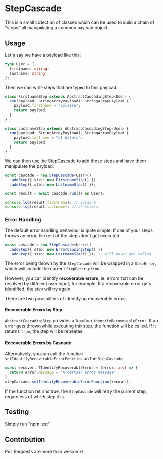 # StepCascade

This is a small collection of classes which can be used to build a chain of "steps" all manipulating a common payload object.

## Usage

Let's say we have a payload like this:

```typescript
type User = {
  firstname: string;
  lastname: string;
};
```

Then we can write steps that are typed to this payload:

```typescript
class FirstnameStep extends AbstractCascadingStep<User> {
  run(payload: StringArrayPayload): StringArrayPayload {
    payload.firstname = "Solaire";
    return payload;
  }
}

class LastnameStep extends AbstractCascadingStep<User> {
  run(payload: StringArrayPayload): StringArrayPayload {
    payload.lastname = "of Astora";
    return payload;
  }
}
```

We can then use the StepCascade to add those steps and have them manipulate the payload:

```typescript
const cascade = new StepCascade<User>()
  .addStep({ step: new FirstnameStep() })
  .addStep({ step: new LastnameStep() });

const result = await cascade.run({} as User);

console.log(result.firstname); // Solaire
console.log(result.lastname); // of Astora
```

### Error Handling

The default error handling behaviour is quite simple. If one of your steps throws an error, the rest of the steps don't get executed.

```typescript
const cascade = new StepCascade<User>()
  .addStep({ step: new ErrorCausingStep() })
  .addStep({ step: new LastnameSTep() }); // Will never get called
```

The error being thrown by the `StepCascade` will be wrapped in a `StepError`, which will include the current `StepDescription`.

However, you can identify **recoverable errors**, ie. errors that can be resolved by different user input, for example. If a recoverable error gets identified, the step will try again.

There are two possibilities of identifying recoverable errors.

#### Recoverable Errors by Step

`AbstractCascadingStep` provides a function `identifyRecoverableError`. If an error gets thrown while executing this step, the function will be called. If it returns `true`, the step will be repeated.


#### Recoverable Errors by Cascade

Alternatively, you can call the function `setIdentifyRecoverableErrorFunction` on the `StepCascade`:

```typescript
const recover: TIdentifyRecoverableError = (error: any) => {
  return error.message = "A certain error message";
}
stepCascade.setIdentifyRecoverableErrorFunction(recover);
```

If the function returns true, the `StepCascade` will retry the current step, regardless of *which* step it is.

## Testing

Simply run "npm test".

## Contribution

Pull Requests are more than welcome!
